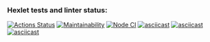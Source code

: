 ### Hexlet tests and linter status:
[![Actions Status](https://github.com/OliverKant/frontend-project-lvl1/workflows/hexlet-check/badge.svg)](https://github.com/OliverKant/frontend-project-lvl1/actions)
[![Maintainability](https://api.codeclimate.com/v1/badges/a99a88d28ad37a79dbf6/maintainability)](https://codeclimate.com/github/codeclimate/codeclimate/maintainability)
[![Node CI](https://github.com/OliverKant/frontend-project-lvl1/workflows/GitHub%20Actions/badge.svg)](https://github.com/OliverKant/frontend-project-lvl1/actions)
[![asciicast](https://asciinema.org/a/M7BRHv2rYgi1LyOhUDxU6gzLr.svg)](https://asciinema.org/a/M7BRHv2rYgi1LyOhUDxU6gzLr)
[![asciicast](https://asciinema.org/a/HRaK7kYWxKLfHRhDWHeW2wjrN.svg)](https://asciinema.org/a/HRaK7kYWxKLfHRhDWHeW2wjrN)
[![asciicast](https://asciinema.org/a/aHZqqn1Z8jiGtf8EjKiHFgpOu.svg)](https://asciinema.org/a/aHZqqn1Z8jiGtf8EjKiHFgpOu)